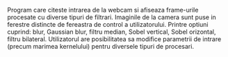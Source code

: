 Program care citeste intrarea de la webcam si afiseaza frame-urile procesate cu diverse tipuri de filtrari. Imaginile de la camera sunt puse in ferestre distincte de fereastra de control a utilizatorului. 
Printre optiuni cuprind: blur, Gaussian blur, filtru median, Sobel vertical, Sobel orizontal, filtru bilateral. 
Utilizatorul are posibilitatea sa modifice parametrii de intrare (precum marimea kernelului) pentru diversele tipuri de procesari.
